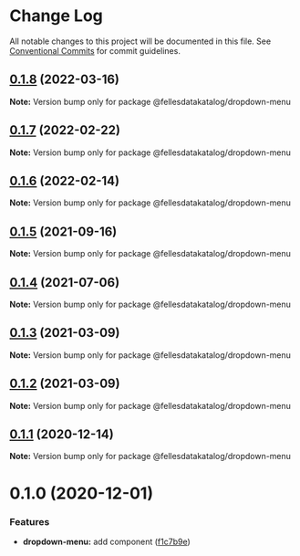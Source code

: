 # Change Log

All notable changes to this project will be documented in this file.
See [Conventional Commits](https://conventionalcommits.org) for commit guidelines.

## [0.1.8](https://github.com/fellesdatakatalog/fdk-kit/compare/@fellesdatakatalog/dropdown-menu@0.1.7...@fellesdatakatalog/dropdown-menu@0.1.8) (2022-03-16)

**Note:** Version bump only for package @fellesdatakatalog/dropdown-menu





## [0.1.7](https://github.com/fellesdatakatalog/fdk-kit/compare/@fellesdatakatalog/dropdown-menu@0.1.6...@fellesdatakatalog/dropdown-menu@0.1.7) (2022-02-22)

**Note:** Version bump only for package @fellesdatakatalog/dropdown-menu





## [0.1.6](https://github.com/fellesdatakatalog/fdk-kit/compare/@fellesdatakatalog/dropdown-menu@0.1.5...@fellesdatakatalog/dropdown-menu@0.1.6) (2022-02-14)

**Note:** Version bump only for package @fellesdatakatalog/dropdown-menu





## [0.1.5](https://github.com/fellesdatakatalog/fdk-kit/compare/@fellesdatakatalog/dropdown-menu@0.1.4...@fellesdatakatalog/dropdown-menu@0.1.5) (2021-09-16)

**Note:** Version bump only for package @fellesdatakatalog/dropdown-menu





## [0.1.4](https://github.com/fellesdatakatalog/fdk-kit/compare/@fellesdatakatalog/dropdown-menu@0.1.3...@fellesdatakatalog/dropdown-menu@0.1.4) (2021-07-06)

**Note:** Version bump only for package @fellesdatakatalog/dropdown-menu





## [0.1.3](https://github.com/fellesdatakatalog/fdk-kit/compare/@fellesdatakatalog/dropdown-menu@0.1.2...@fellesdatakatalog/dropdown-menu@0.1.3) (2021-03-09)

**Note:** Version bump only for package @fellesdatakatalog/dropdown-menu





## [0.1.2](https://github.com/fellesdatakatalog/fdk-kit/compare/@fellesdatakatalog/dropdown-menu@0.1.1...@fellesdatakatalog/dropdown-menu@0.1.2) (2021-03-09)

**Note:** Version bump only for package @fellesdatakatalog/dropdown-menu





## [0.1.1](https://github.com/fellesdatakatalog/fdk-kit/compare/@fellesdatakatalog/dropdown-menu@0.1.0...@fellesdatakatalog/dropdown-menu@0.1.1) (2020-12-14)

**Note:** Version bump only for package @fellesdatakatalog/dropdown-menu





# 0.1.0 (2020-12-01)


### Features

* **dropdown-menu:** add component ([f1c7b9e](https://github.com/fellesdatakatalog/fdk-kit/commit/f1c7b9ebc7e33a1495f7a2f3dfdc7a41e3bef608))
